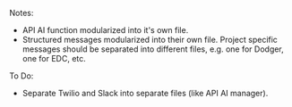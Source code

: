 Notes:
- API AI function modularized into it's own file.
- Structured messages modularized into their own file. Project specific messages should be separated into different files, e.g. one for Dodger, one for EDC, etc.


To Do:
- Separate Twilio and Slack into separate files (like API AI manager).
